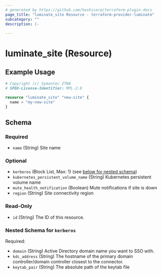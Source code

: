 ```yaml
---
# generated by https://github.com/hashicorp/terraform-plugin-docs
page_title: "luminate_site Resource - terraform-provider-luminate"
subcategory: ""
description: |-
  
---
```


# luminate_site (Resource)



## Example Usage

```terraform
# Copyright (c) Symantec ZTNA
# SPDX-License-Identifier: MPL-2.0

resource "luminate_site" "new-site" {
  name = "my-new-site"
}
```

<!-- schema generated by tfplugindocs -->
## Schema

### Required

- `name` (String) Site name

### Optional

- `kerberos` (Block List, Max: 1) (see [below for nested schema](#nestedblock--kerberos))
- `kubernetes_persistent_volume_name` (String) Kubernetes persistent volume name
- `mute_health_notification` (Boolean) Mute notifications if site is down
- `region` (String) Site connectivity region

### Read-Only

- `id` (String) The ID of this resource.

<a id="nestedblock--kerberos"></a>
### Nested Schema for `kerberos`

Required:

- `domain` (String) Active Directory domain name you want to SSO with.
- `kdc_address` (String) The hostname of the primary domain controller/domain controller closest to the connector.
- `keytab_pair` (String) The absolute path of the keytab file
